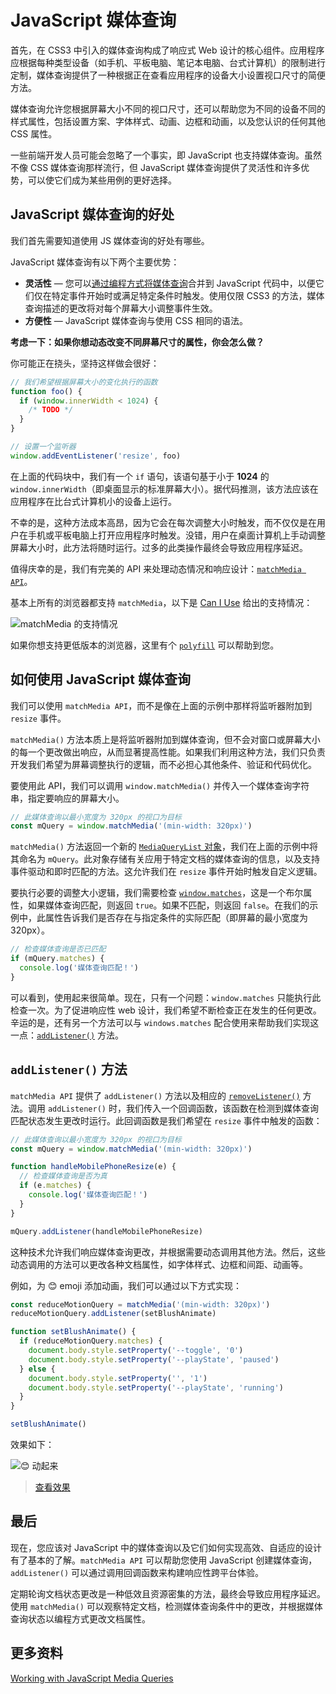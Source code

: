 # JavaScript 媒体查询

首先，在 CSS3 中引入的媒体查询构成了响应式 Web 设计的核心组件。应用程序应根据每种类型设备（如手机、平板电脑、笔记本电脑、台式计算机）的限制进行定制，媒体查询提供了一种根据正在查看应用程序的设备大小设置视口尺寸的简便方法。

媒体查询允许您根据屏幕大小不同的视口尺寸，还可以帮助您为不同的设备不同的样式属性，包括设置方案、字体样式、动画、边框和动画，以及您认识的任何其他 CSS 属性。

一些前端开发人员可能会忽略了一个事实，即 JavaScript 也支持媒体查询。虽然不像 CSS 媒体查询那样流行，但 JavaScript 媒体查询提供了灵活性和许多优势，可以使它们成为某些用例的更好选择。

## JavaScript 媒体查询的好处

我们首先需要知道使用 JS 媒体查询的好处有哪些。

JavaScript 媒体查询有以下两个主要优势：

- **灵活性** — 您可以[通过编程方式将媒体查询](https://developer.mozilla.org/en-US/docs/Web/CSS/Media_Queries/Testing_media_queries)合并到 JavaScript 代码中，以便它们仅在特定事件开始时或满足特定条件时触发。使用仅限 CSS3 的方法，媒体查询描述的更改将对每个屏幕大小调整事件生效。
- **方便性** — JavaScript 媒体查询与使用 CSS 相同的语法。

**考虑一下：如果你想动态改变不同屏幕尺寸的属性，你会怎么做？**

你可能正在挠头，坚持这样做会很好：

```js
// 我们希望根据屏幕大小的变化执行的函数
function foo() {
  if (window.innerWidth < 1024) {
    /* TODO */
  }
}

// 设置一个监听器
window.addEventListener('resize', foo)
```

在上面的代码块中，我们有一个 `if` 语句，该语句基于小于 **1024** 的 `window.innerWidth`（即桌面显示的标准屏幕大小）。据代码推测，该方法应该在应用程序在比台式计算机小的设备上运行。

不幸的是，这种方法成本高昂，因为它会在每次调整大小时触发，而不仅仅是在用户在手机或平板电脑上打开应用程序时触发。没错，用户在桌面计算机上手动调整屏幕大小时，此方法将随时运行。过多的此类操作最终会导致应用程序延迟。

值得庆幸的是，我们有完美的 API 来处理动态情况和响应设计：[`matchMedia API`](https://developer.mozilla.org/en-US/docs/Web/API/Window/matchMedia)。

基本上所有的浏览器都支持 `matchMedia`，以下是 [Can I Use](https://caniuse.com/?search=matchMedia) 给出的支持情况：

![matchMedia 的支持情况](https://upload-images.jianshu.io/upload_images/18281896-fa997ad418662f50.image?imageMogr2/auto-orient/strip%7CimageView2/2/w/1240)

如果你想支持更低版本的浏览器，这里有个 [`polyfill`](https://github.com/paulirish/matchMedia.js/) 可以帮助到您。

## 如何使用 JavaScript 媒体查询

我们可以使用 `matchMedia API`，而不是像在上面的示例中那样将监听器附加到 `resize` 事件。

`matchMedia()` 方法本质上是将监听器附加到媒体查询，但不会对窗口或屏幕大小的每一个更改做出响应，从而显著提高性能。如果我们利用这种方法，我们只负责开发我们希望为屏幕调整执行的逻辑，而不必担心其他条件、验证和代码优化。

要使用此 API，我们可以调用 `window.matchMedia()` 并传入一个媒体查询字符串，指定要响应的屏幕大小。

```js
// 此媒体查询以最小宽度为 320px 的视口为目标
const mQuery = window.matchMedia('(min-width: 320px)')
```

`matchMedia()` 方法返回一个新的 [`MediaQueryList` 对象](https://developer.mozilla.org/en-US/docs/Web/API/MediaQueryList)，我们在上面的示例中将其命名为 `mQuery`。此对象存储有关应用于特定文档的媒体查询的信息，以及支持事件驱动和即时匹配的方法。这允许我们在 `resize` 事件开始时触发自定义逻辑。

要执行必要的调整大小逻辑，我们需要检查 [`window.matches`](https://developer.mozilla.org/en-US/docs/Web/API/MediaQueryList/matches)，这是一个布尔属性，如果媒体查询匹配，则返回 `true`。如果不匹配，则返回 `false`。在我们的示例中，此属性告诉我们是否存在与指定条件的实际匹配（即屏幕的最小宽度为 320px）。

```js
// 检查媒体查询是否已匹配
if (mQuery.matches) {
  console.log('媒体查询匹配！')
}
```

可以看到，使用起来很简单。现在，只有一个问题：`window.matches` 只能执行此检查一次。为了促进响应性 web 设计，我们希望不断检查正在发生的任何更改。辛运的是，还有另一个方法可以与 `windows.matches` 配合使用来帮助我们实现这一点：[`addListener()`](https://developer.mozilla.org/en-US/docs/Web/API/MediaQueryList/addListener) 方法。

## `addListener()` 方法

`matchMedia API` 提供了 `addListener()` 方法以及相应的 [`removeListener()`](https://developer.mozilla.org/en-US/docs/Web/API/MediaQueryList/removeListener) 方法。调用 `addListener()` 时，我们传入一个回调函数，该函数在检测到媒体查询匹配状态发生更改时运行。此回调函数是我们希望在 `resize` 事件中触发的函数：

```js
// 此媒体查询以最小宽度为 320px 的视口为目标
const mQuery = window.matchMedia('(min-width: 320px)')

function handleMobilePhoneResize(e) {
  // 检查媒体查询是否为真
  if (e.matches) {
    console.log('媒体查询匹配！')
  }
}

mQuery.addListener(handleMobilePhoneResize)
```

这种技术允许我们响应媒体查询更改，并根据需要动态调用其他方法。然后，这些动态调用的方法可以更改各种文档属性，如字体样式、边框和间距、动画等。

例如，为 😊 emoji 添加动画，我们可以通过以下方式实现：

```js
const reduceMotionQuery = matchMedia('(min-width: 320px)')
reduceMotionQuery.addListener(setBlushAnimate)

function setBlushAnimate() {
  if (reduceMotionQuery.matches) {
    document.body.style.setProperty('--toggle', '0')
    document.body.style.setProperty('--playState', 'paused')
  } else {
    document.body.style.setProperty('', '1')
    document.body.style.setProperty('--playState', 'running')
  }
}

setBlushAnimate()
```

效果如下：

![😊 动起来](https://upload-images.jianshu.io/upload_images/18281896-75b066233e6a5ad8.image?imageMogr2/auto-orient/strip)

> [查看效果](https://codepen.io/lio-zero/pen/OJmqaPO)

## 最后

现在，您应该对 JavaScript 中的媒体查询以及它们如何实现高效、自适应的设计有了基本的了解。`matchMedia API` 可以帮助您使用 JavaScript 创建媒体查询，`addListener()` 可以通过调用回调函数来构建响应性跨平台体验。

定期轮询文档状态更改是一种低效且资源密集的方法，最终会导致应用程序延迟。使用 `matchMedia()` 可以观察特定文档，检测媒体查询条件中的更改，并根据媒体查询状态以编程方式更改文档属性。

## 更多资料

[Working with JavaScript Media Queries](https://css-tricks.com/working-with-javascript-media-queries/)
